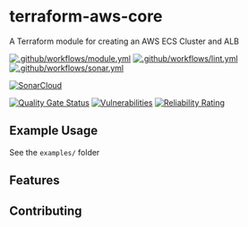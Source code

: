 # terraform-aws-core

A Terraform module for creating an AWS ECS Cluster and ALB

[![.github/workflows/module.yml](https://github.com/champ-oss/terraform-aws-core/actions/workflows/module.yml/badge.svg?branch=main)](https://github.com/champ-oss/terraform-aws-core/actions/workflows/module.yml)
[![.github/workflows/lint.yml](https://github.com/champ-oss/terraform-aws-core/actions/workflows/lint.yml/badge.svg?branch=main)](https://github.com/champ-oss/terraform-aws-core/actions/workflows/lint.yml)
[![.github/workflows/sonar.yml](https://github.com/champ-oss/terraform-aws-core/actions/workflows/sonar.yml/badge.svg)](https://github.com/champ-oss/terraform-aws-core/actions/workflows/sonar.yml)

[![SonarCloud](https://sonarcloud.io/images/project_badges/sonarcloud-black.svg)](https://sonarcloud.io/summary/new_code?id=terraform-aws-core_champ-oss)

[![Quality Gate Status](https://sonarcloud.io/api/project_badges/measure?project=terraform-aws-core_champ-oss&metric=alert_status)](https://sonarcloud.io/summary/new_code?id=terraform-aws-core_champ-oss)
[![Vulnerabilities](https://sonarcloud.io/api/project_badges/measure?project=terraform-aws-core_champ-oss&metric=vulnerabilities)](https://sonarcloud.io/summary/new_code?id=terraform-aws-core_champ-oss)
[![Reliability Rating](https://sonarcloud.io/api/project_badges/measure?project=terraform-aws-core_champ-oss&metric=reliability_rating)](https://sonarcloud.io/summary/new_code?id=terraform-aws-core_champ-oss)

## Example Usage

See the `examples/` folder

## Features



## Contributing


